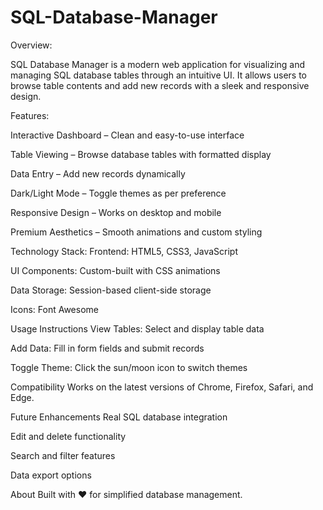 # SQL-Database-Manager

Overview:

SQL Database Manager is a modern web application for visualizing and managing SQL database tables through an intuitive UI. It allows users to browse table contents and add new records with a sleek and responsive design.

Features:

Interactive Dashboard – Clean and easy-to-use interface

Table Viewing – Browse database tables with formatted display

Data Entry – Add new records dynamically

Dark/Light Mode – Toggle themes as per preference

Responsive Design – Works on desktop and mobile

Premium Aesthetics – Smooth animations and custom styling

Technology Stack:
Frontend: HTML5, CSS3, JavaScript

UI Components: Custom-built with CSS animations

Data Storage: Session-based client-side storage

Icons: Font Awesome

Usage Instructions
View Tables: Select and display table data

Add Data: Fill in form fields and submit records

Toggle Theme: Click the sun/moon icon to switch themes

Compatibility
Works on the latest versions of Chrome, Firefox, Safari, and Edge.

Future Enhancements
Real SQL database integration

Edit and delete functionality

Search and filter features

Data export options

About
Built with ❤️ for simplified database management.

